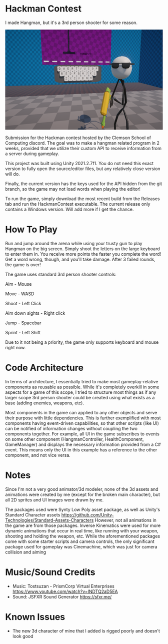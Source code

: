 # Hackman Contest
I made Hangman, but it's a 3rd person shooter for some reason.

<img src="images/stick%20guy%20thumbnail.png" width="640" height="320">

Submission for the Hackman contest hosted by the Clemson School of Computing discord. The goal was to make a hangman related program in 2 weeks, provided that we utilize their custom API to receive information from a server during gameplay. 

This project was built using Unity 2021.2.7f1. You do not need this exact version to fully open the source/editor files, but any relatively close version will do.

Finally, the current version has the keys used for the API hidden from the git branch, so the game may not load words when playing the editor!

To run the game, simply download the most recent build from the Releases tab and run the HackmanContest executable.
The current release only contains a Windows version. Will add more if I get the chance.

# How To Play
Run and jump around the arena while using your trusty gun to play Hangman on the big screen. Simply shoot the letters on the large keyboard to enter them in. You receive more points the faster you complete the word! Get a word wrong, though, and you'll take damage. After 3 failed rounds, the game is over!

The game uses standard 3rd person shooter controls:

Aim - Mouse

Move - WASD

Shoot - Left Click

Aim down sights - Right click

Jump - Spacebar

Sprint - Left Shift

Due to it not being a priority, the game only supports keyboard and mouse right now.

# Code Architecture
In terms of architecture, I essentially tried to make most gameplay-relative components as reusable as possible.
While it's completely overkill in some aspects for a game of this scope, I tried to structure most things as if any larger scope
3rd person shooter could be created using what exists as a base (adding enemies, weapons, etc).

Most components in the game can applied to any other objects and serve their purpose with little dependencies. This is further exemplified with most components having
event-driven capabilities, so that other scripts (like UI) can be notified of information changes without coupling the two components together. For example, all UI in the game
subscribes to events on some other component (HangmanController, HealthComponent, GameManager) and displays the necessary information provided from a C# event. This means only
the UI in this example has a reference to the other component, and not vice versa.

# Notes
Since I'm not a very good animator/3d modeler, none of the 3d assets and animations were created by me (except for the broken main character), but all 2D sprites and UI images were drawn by me.

The packages used were Synty Low Poly asset package, as well as Unity's Standard Character assets https://github.com/Unity-Technologies/Standard-Assets-Characters
However, not all animations in the game are from those packages. Inverse Kinematics were used for more dynamic animations that occur in real time, like running with your weapon, shooting and holding the weapon, etc. 
While the aforementioned packages come with some starter scripts and camera controls, the only significant package used for gameplay was Cinemachine, which was just for camera collision and aiming

# Music/Sound Credits
- Music: Tostsuzan - PrismCorp Virtual Enterprises https://www.youtube.com/watch?v=INDTQ2aD5EA
- Sound: JSFXR Sound Generator https://sfxr.me/

# Known Issues
- The new 3d character of mine that I added is rigged poorly and doesn't look good


